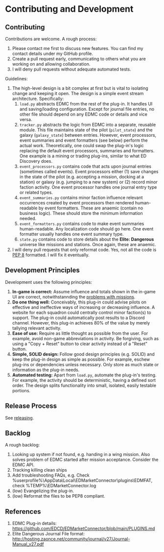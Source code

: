 # Contributing and Development

## Contributing

Contributions are welcome. A rough process:
1. Please contact me first to discuss new features. You can find my contact details under my GitHub profile.
2. Create a pull request early, communicating to others what you are working on and allowing collaboration.
3. I will deny pull requests without adequate automated tests.

Guidelines:
1. The high-level design is a bit complex at first but is vital to isolating change and keeping it open. The design is a simple event stream architecture. Specifically:
    1. `load.py` abstracts EDMC from the rest of the plug-in. It handles UI and saving/loading configuration. Except for journal file entries, no other file should depend on any EDMC code or details and vice versa.
    2. `tracker.py` abstracts the logic from EDMC into a separate, reusable module. This file maintains state of the pilot (`pilot_state`) and the galaxy (`galaxy_state`) between entries. However, event processors, event summaries and event formatters (see below) perform the actual work. Theoretically, one could swap the plug-in's logic replacing the default event processors, summaries and formatters. One example is a mining or trading plug-ins, similar to what ED Discovery does.
    3. `event_processors.py` contains code that acts upon journal entries (sometimes called events). Event processors either (1) save changes in the state of the pilot (e.g. accepting a mission, docking at a station) or galaxy (e.g. jumping to a new system) or (2) record minor faction activity. One event processor handles one journal entry type or related types.
    4. `event_summaries.py` contains minor faction influence relevant occurrences created by event processors then rendered human-readable by event formatters. These are anaemic (contain no business logic). These should store the minimum information needed.
    5. `event_formatters.py` contains code to make event summaries human-readable. Any localization code should go here. One event formatter usually handles one event summary type.
    6. `state.py` contains code to store details about the **Elite: Dangerous** universe like missions and stations. Once again, these are anaemic.
2. I will deny pull requests that only reformat code. Yes, not all the code is [PEP 8](https://www.python.org/dev/peps/pep-0008/) formatted. I will fix it eventually.

## Development Principles

Development uses the following principles:
1. **In-game is correct:** Assume influence and totals shown in the in-game UI are correct, notwithstannding the [problems with missions](missions.md).
2. **Do one thing well:** Conceivably, this plug-in could advise pilots on effective and ineffective ways of increasing or decreasing influence. A website for each squadron could centrally control minor faction(s) to support. The plug-in could automatically post results to a Discord channel. However, this plug-in achieves 80% of the value by merely tallying relevant activity. 
3. **Ease of use:** Require as little thought as possible from the user. For example, avoid non-game abbreviations in activity. Be forgiving, such as using a "Copy + Reset" button to clear activity instead of a "Reset" button. 
4. **Simple, SOLID design:** Follow good design principles (e.g. SOLID) and keep the plug-in design as simple as possible. For example, eschew plug-ins or dependencies unless necessary. Only store as much state or information as the plug-in needs.
5. **Automated testing:** Apart from `load.py`, automate the plug-in's testing. For example, the activity should be deterministic, having a defined sort order. The design splits functionality into small, isolated, easily testable portions.

## Release Process

See [releasing](releasing.md).

## Backlog

A rough backlog:
1. Looking up system if not found, e.g. handing in a wing mission. Also solves problem of EDMC started after mission acceptance. Consider the EDMC API.
2. Tracking killing clean ships
3. Add troubleshooting FAQs, e.g. Check %userprofile%\AppData\Local\EDMarketConnector\plugins\EDMFAT, check %TEMP%\EDMarketConnector.log
4. (low) Evangelizing the plug-in.
5. (low) Reformat the files to be PEP8 compliant.

## References

1. EDMC Plug-in details: https://github.com/EDCD/EDMarketConnector/blob/main/PLUGINS.md
2. Elite Dangerous Journal File format: http://hosting.zaonce.net/community/journal/v27/Journal-Manual_v27.pdf
